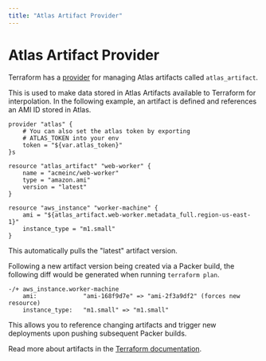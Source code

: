 ```yaml
---
title: "Atlas Artifact Provider"
---
```

# Atlas Artifact Provider

Terraform has a [provider](https://terraform.io/docs/providers/index.html) for managing Atlas artifacts called `atlas_artifact`.

This is used to make data stored in Atlas Artifacts available to
Terraform for interpolation. In the following example, an artifact
is defined and references an AMI ID stored in Atlas.

    provider "atlas" {
        # You can also set the atlas token by exporting
        # ATLAS_TOKEN into your env
        token = "${var.atlas_token}"
    }s

    resource "atlas_artifact" "web-worker" {
        name = "acmeinc/web-worker"
        type = "amazon.ami"
        version = "latest"
    }

    resource "aws_instance" "worker-machine" {
        ami = "${atlas_artifact.web-worker.metadata_full.region-us-east-1}"
        instance_type = "m1.small"
    }

This automatically pulls the "latest" artifact version.

Following a new artifact version being created via a Packer build, the following
diff would be generated when running `terraform plan`.

    -/+ aws_instance.worker-machine
        ami:             "ami-168f9d7e" => "ami-2f3a9df2" (forces new resource)
        instance_type:   "m1.small" => "m1.small"

This allows you to reference changing artifacts and trigger new deployments
upon pushing subsequent Packer builds.

Read more about artifacts in the [Terraform documentation](https://terraform.io/docs/providers/atlas/r/artifact.html).
